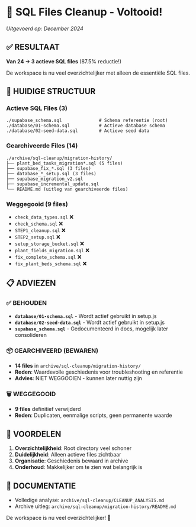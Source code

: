 # 🧹 SQL Files Cleanup - Voltooid!

*Uitgevoerd op: December 2024*

## ✅ RESULTAAT

**Van 24 → 3 actieve SQL files** (87.5% reductie!)

De workspace is nu veel overzichtelijker met alleen de essentiële SQL files.

## 📂 HUIDIGE STRUCTUUR

### Actieve SQL Files (3)
```
./supabase_schema.sql              # Schema referentie (root)
./database/01-schema.sql           # Actieve database schema
./database/02-seed-data.sql        # Actieve seed data
```

### Gearchiveerde Files (14)
```
./archive/sql-cleanup/migration-history/
├── plant_bed_tasks_migration*.sql (5 files)
├── supabase_fix_*.sql (3 files)  
├── database_*_setup.sql (3 files)
├── supabase_migration_v2.sql
├── supabase_incremental_update.sql
└── README.md (uitleg van gearchiveerde files)
```

### Weggegooid (9 files)
- `check_data_types.sql` ❌
- `check_schema.sql` ❌
- `STEP1_cleanup.sql` ❌
- `STEP2_setup.sql` ❌
- `setup_storage_bucket.sql` ❌
- `plant_fields_migration.sql` ❌
- `fix_complete_schema.sql` ❌
- `fix_plant_beds_schema.sql` ❌

## 📋 ADVIEZEN

### ✅ BEHOUDEN
- **`database/01-schema.sql`** - Wordt actief gebruikt in setup.js
- **`database/02-seed-data.sql`** - Wordt actief gebruikt in setup.js  
- **`supabase_schema.sql`** - Gedocumenteerd in docs, mogelijk later consolideren

### 📦 GEARCHIVEERD (BEWAREN)
- **14 files** in `archive/sql-cleanup/migration-history/`
- **Reden**: Waardevolle geschiedenis voor troubleshooting en referentie
- **Advies**: NIET WEGGOOIEN - kunnen later nuttig zijn

### 🗑️ WEGGEGOOID
- **9 files** definitief verwijderd
- **Reden**: Duplicaten, eenmalige scripts, geen permanente waarde

## 🎯 VOORDELEN

1. **Overzichtelijkheid**: Root directory veel schoner
2. **Duidelijkheid**: Alleen actieve files zichtbaar
3. **Organisatie**: Geschiedenis bewaard in archive
4. **Onderhoud**: Makkelijker om te zien wat belangrijk is

## 📁 DOCUMENTATIE

- Volledige analyse: `archive/sql-cleanup/CLEANUP_ANALYSIS.md`
- Archive uitleg: `archive/sql-cleanup/migration-history/README.md`

De workspace is nu veel overzichtelijker! 🎉